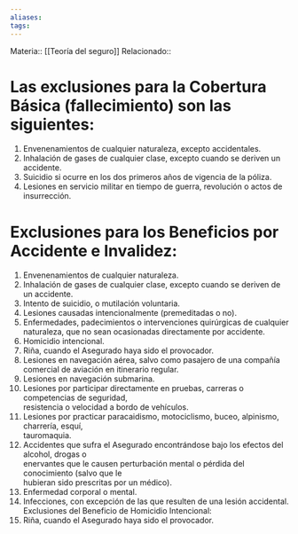 ```yaml
---
aliases: 
tags:
---
```

Materia:: [[Teoría del seguro]]
Relacionado:: 
# Las exclusiones para la Cobertura Básica (fallecimiento) son las siguientes:   
1. Envenenamientos de cualquier naturaleza, excepto accidentales.   
2. Inhalación de gases de cualquier clase, excepto cuando se deriven un accidente.   
3. Suicidio si ocurre en los dos primeros años de vigencia de la póliza.   
4. Lesiones en servicio militar en tiempo de guerra, revolución o actos de insurrección.  
[^Note]: : Básicamente no cubren cualquier acto que sea voluntario del asegurado o que se vaya dando de manera periódica y que el asegurado pueda evitar, además de evitar las guerras
# Exclusiones para los Beneficios por Accidente e Invalidez:   
1. Envenenamientos de cualquier naturaleza.   
2. Inhalación de gases de cualquier clase, excepto cuando se deriven de un accidente.
3. Intento de suicidio, o mutilación voluntaria.   
4. Lesiones causadas intencionalmente (premeditadas o no).  
5. Enfermedades, padecimientos o intervenciones quirúrgicas de cualquier naturaleza, que no sean ocasionadas directamente por accidente.   
6. Homicidio intencional.   
7. Riña, cuando el Asegurado haya sido el provocador.   
8. Lesiones en navegación aérea, salvo como pasajero de una compañía comercial de aviación en itinerario regular.
9. Lesiones en navegación submarina.   
10. Lesiones por participar directamente en pruebas, carreras o competencias de seguridad,   
resistencia o velocidad a bordo de vehículos.   
11.  Lesiones por practicar paracaidismo, motociclismo, buceo, alpinismo, charrería, esquí,   
tauromaquia.   
12. Accidentes que sufra el Asegurado encontrándose bajo los efectos del alcohol, drogas o   
enervantes que le causen perturbación mental o pérdida del conocimiento (salvo que le   
hubieran sido prescritas por un médico).   
13. Enfermedad corporal o mental.   
14. Infecciones, con excepción de las que resulten de una lesión accidental.   
Exclusiones del Beneficio de Homicidio Intencional:   
1. Riña, cuando el Asegurado haya sido el provocador.


 



